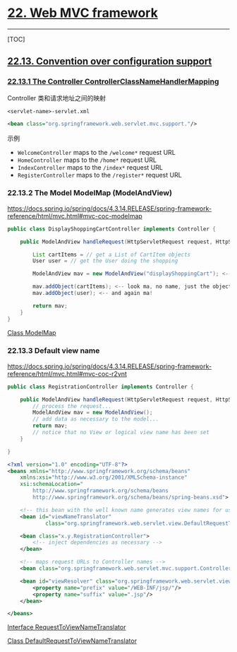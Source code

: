 # [22. Web MVC framework](https://docs.spring.io/spring/docs/4.3.14.RELEASE/spring-framework-reference/html/mvc.html)

---

[TOC]

## [22.13. Convention over configuration support](https://docs.spring.io/spring/docs/4.3.14.RELEASE/spring-framework-reference/html/mvc.html#mvc-coc)

### [22.13.1 The Controller ControllerClassNameHandlerMapping](https://docs.spring.io/spring/docs/4.3.14.RELEASE/spring-framework-reference/html/mvc.html#mvc-coc-ccnhm)

Controller 类和请求地址之间的映射

`<servlet-name>-servlet.xml`

```xml
<bean class="org.springframework.web.servlet.mvc.support."/>
```

示例

- `WelcomeController` maps to the `/welcome*` request URL
- `HomeController` maps to the `/home*` request URL
- `IndexController` maps to the `/index*` request URL
- `RegisterController` maps to the `/register*` request URL

### 22.13.2 The Model ModelMap (ModelAndView)

https://docs.spring.io/spring/docs/4.3.14.RELEASE/spring-framework-reference/html/mvc.html#mvc-coc-modelmap

```java
public class DisplayShoppingCartController implements Controller {

    public ModelAndView handleRequest(HttpServletRequest request, HttpServletResponse response) {

        List cartItems = // get a List of CartItem objects
        User user = // get the User doing the shopping

        ModelAndView mav = new ModelAndView("displayShoppingCart"); <-- the logical view name

        mav.addObject(cartItems); <-- look ma, no name, just the object
        mav.addObject(user); <-- and again ma!

        return mav;
    }
}
```

[Class ModelMap](https://docs.spring.io/spring/docs/4.3.14.RELEASE/javadoc-api/org/springframework/ui/ModelMap.html)

### 22.13.3 Default view name

https://docs.spring.io/spring/docs/4.3.14.RELEASE/spring-framework-reference/html/mvc.html#mvc-coc-r2vnt

```java
public class RegistrationController implements Controller {

    public ModelAndView handleRequest(HttpServletRequest request, HttpServletResponse response) {
        // process the request...
        ModelAndView mav = new ModelAndView();
        // add data as necessary to the model...
        return mav;
        // notice that no View or logical view name has been set
    }

}
```

```xml
<?xml version="1.0" encoding="UTF-8"?>
<beans xmlns="http://www.springframework.org/schema/beans"
    xmlns:xsi="http://www.w3.org/2001/XMLSchema-instance"
    xsi:schemaLocation="
        http://www.springframework.org/schema/beans
        http://www.springframework.org/schema/beans/spring-beans.xsd">

    <!-- this bean with the well known name generates view names for us -->
    <bean id="viewNameTranslator"
            class="org.springframework.web.servlet.view.DefaultRequestToViewNameTranslator"/>

    <bean class="x.y.RegistrationController">
        <!-- inject dependencies as necessary -->
    </bean>

    <!-- maps request URLs to Controller names -->
    <bean class="org.springframework.web.servlet.mvc.support.ControllerClassNameHandlerMapping"/>

    <bean id="viewResolver" class="org.springframework.web.servlet.view.InternalResourceViewResolver">
        <property name="prefix" value="/WEB-INF/jsp/"/>
        <property name="suffix" value=".jsp"/>
    </bean>

</beans>
```

[Interface RequestToViewNameTranslator](https://docs.spring.io/spring/docs/4.3.14.RELEASE/javadoc-api/org/springframework/web/servlet/RequestToViewNameTranslator.html)

[Class DefaultRequestToViewNameTranslator](https://docs.spring.io/spring/docs/4.3.14.RELEASE/javadoc-api/org/springframework/web/servlet/view/DefaultRequestToViewNameTranslator.html)
